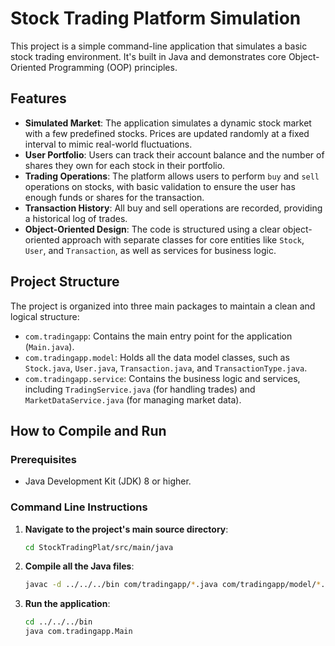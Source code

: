 # Stock Trading Platform Simulation
This project is a simple command-line application that simulates a basic stock trading environment. It's built in Java and demonstrates core Object-Oriented Programming (OOP) principles.

## Features
- **Simulated Market**: The application simulates a dynamic stock market with a few predefined stocks. Prices are updated randomly at a fixed interval to mimic real-world fluctuations.
- **User Portfolio**: Users can track their account balance and the number of shares they own for each stock in their portfolio.
- **Trading Operations**: The platform allows users to perform `buy` and `sell` operations on stocks, with basic validation to ensure the user has enough funds or shares for the transaction.
- **Transaction History**: All buy and sell operations are recorded, providing a historical log of trades.
- **Object-Oriented Design**: The code is structured using a clear object-oriented approach with separate classes for core entities like `Stock`, `User`, and `Transaction`, as well as services for business logic.

## Project Structure
The project is organized into three main packages to maintain a clean and logical structure:

- `com.tradingapp`: Contains the main entry point for the application (`Main.java`).
- `com.tradingapp.model`: Holds all the data model classes, such as `Stock.java`, `User.java`, `Transaction.java`, and `TransactionType.java`.
- `com.tradingapp.service`: Contains the business logic and services, including `TradingService.java` (for handling trades) and `MarketDataService.java` (for managing market data).

## How to Compile and Run
### Prerequisites
- Java Development Kit (JDK) 8 or higher.

### Command Line Instructions
1.  **Navigate to the project's main source directory**:
    ```bash
    cd StockTradingPlat/src/main/java
    ```
2.  **Compile all the Java files**:
    ```bash
    javac -d ../../../bin com/tradingapp/*.java com/tradingapp/model/*.java com/tradingapp/service/*.java
    ```
3.  **Run the application**:
    ```bash
    cd ../../../bin
    java com.tradingapp.Main
    ```
